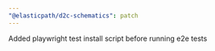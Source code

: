 ```yaml
---
"@elasticpath/d2c-schematics": patch
---
```


Added playwright test install script before running e2e tests
